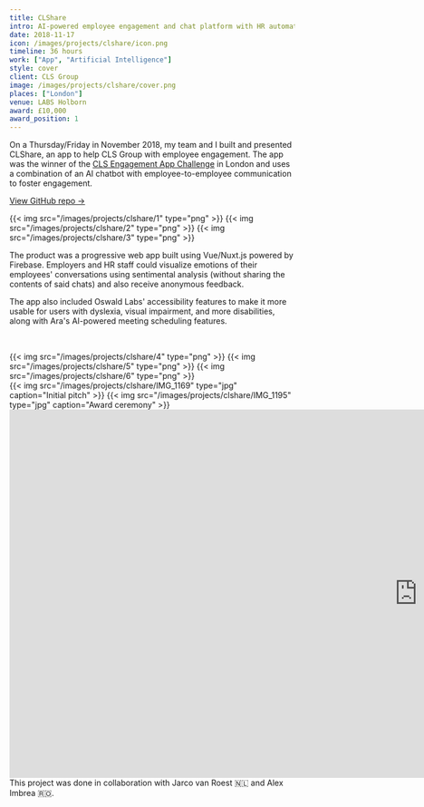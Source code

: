 ```yaml
---
title: CLShare
intro: AI-powered employee engagement and chat platform with HR automation and analytics for CLS Group
date: 2018-11-17
icon: /images/projects/clshare/icon.png
timeline: 36 hours
work: ["App", "Artificial Intelligence"]
style: cover
client: CLS Group
image: /images/projects/clshare/cover.png
places: ["London"]
venue: LABS Holborn
award: £10,000
award_position: 1
---
```


On a Thursday/Friday in November 2018, my team and I built and presented CLShare, an app to help CLS Group with employee engagement. The app was the winner of the [CLS Engagement App Challenge](https://clsinnovation.bemyapp.com/) in London and uses a combination of an AI chatbot with employee-to-employee communication to foster engagement.

[View GitHub repo &rarr;](https://github.com/AnandChowdhary/cls-innovation)

<div class="three-images">
	{{< img src="/images/projects/clshare/1" type="png" >}}
	{{< img src="/images/projects/clshare/2" type="png" >}}
	{{< img src="/images/projects/clshare/3" type="png" >}}
</div>

The product was a progressive web app built using Vue/Nuxt.js powered by Firebase. Employers and HR staff could visualize emotions of their employees' conversations using sentimental analysis (without sharing the contents of said chats) and also receive anonymous feedback.

The app also included Oswald Labs' accessibility features to make it more usable for users with dyslexia, visual impairment, and more disabilities, along with Ara's AI-powered meeting scheduling features.

<div class="three-images" style="padding-top: 2rem">
	{{< img src="/images/projects/clshare/4" type="png" >}}
	{{< img src="/images/projects/clshare/5" type="png" >}}
	{{< img src="/images/projects/clshare/6" type="png" >}}
</div>

<div class="two-images">
	{{< img src="/images/projects/clshare/IMG_1169" type="jpg" caption="Initial pitch" >}}
	{{< img src="/images/projects/clshare/IMG_1195" type="jpg" caption="Award ceremony" >}}
</div>

<iframe src="https://docs.google.com/presentation/d/e/2PACX-1vR9P4UnwfCiXlVVZRZSDyHX0c4mLeTx7d26iSD8yJ0BQmZU0Z4yPUKQPr5M6PcmEAKAY350yWEaC-w6/embed?start=false&loop=true&delayms=3000" frameborder="0" width="1440" height="650" allowfullscreen="true" mozallowfullscreen="true" webkitallowfullscreen="true"></iframe>

<footer>This project was done in collaboration with Jarco van Roest 🇳🇱 and Alex Imbrea 🇷🇴.</footer>